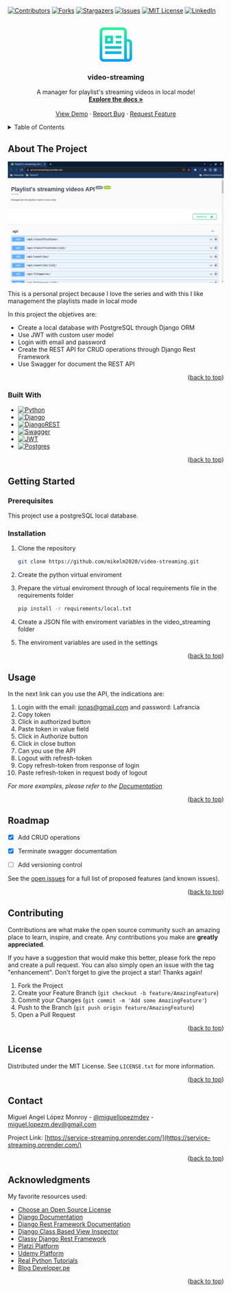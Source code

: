 <!-- Improved compatibility of back to top link: See: https://github.com/othneildrew/Best-README-Template/pull/73 -->
<a name="readme-top"></a>
<!--
*** Thanks for checking out the Best-README-Template. If you have a suggestion
*** that would make this better, please fork the repo and create a pull request
*** or simply open an issue with the tag "enhancement".
*** Don't forget to give the project a star!
*** Thanks again! Now go create something AMAZING! :D
-->



<!-- PROJECT SHIELDS -->
<!--
*** I'm using markdown "reference style" links for readability.
*** Reference links are enclosed in brackets [ ] instead of parentheses ( ).
*** See the bottom of this document for the declaration of the reference variables
*** for contributors-url, forks-url, etc. This is an optional, concise syntax you may use.
*** https://www.markdownguide.org/basic-syntax/#reference-style-links
-->
[![Contributors][contributors-shield]][contributors-url]
[![Forks][forks-shield]][forks-url]
[![Stargazers][stars-shield]][stars-url]
[![Issues][issues-shield]][issues-url]
[![MIT License][license-shield]][license-url]
[![LinkedIn][linkedin-shield]][linkedin-url]



<!-- PROJECT LOGO -->
<br />
<div align="center">
  <a href="https://github.com/mikelm2020/video-streaming">
    <img src="https://github.com/mikelm2020/video-streaming/blob/961be498851fc7b1e9d940550e7eb54ea3b2130f/logo.png" alt="Logo" width="80" height="80">
  </a>

  <h3 align="center">video-streaming</h3>

  <p align="center">
    A manager for playlist's streaming videos in local mode!
    <br />
    <a href="https://github.com/mikelm2020/video-streaming"><strong>Explore the docs »</strong></a>
    <br />
    <br />
    <a href="https://service-streaming.onrender.com/">View Demo</a>
    ·
    <a href="https://github.com/mikelm2020/video-streaming/issues">Report Bug</a>
    ·
    <a href="https://github.com/mikelm2020/video-streaming/issues">Request Feature</a>
  </p>
</div>



<!-- TABLE OF CONTENTS -->
<details>
  <summary>Table of Contents</summary>
  <ol>
    <li>
      <a href="#about-the-project">About The Project</a>
      <ul>
        <li><a href="#built-with">Built With</a></li>
      </ul>
    </li>
    <li>
      <a href="#getting-started">Getting Started</a>
      <ul>
        <li><a href="#prerequisites">Prerequisites</a></li>
        <li><a href="#installation">Installation</a></li>
      </ul>
    </li>
    <li><a href="#usage">Usage</a></li>
    <li><a href="#roadmap">Roadmap</a></li>
    <li><a href="#contributing">Contributing</a></li>
    <li><a href="#license">License</a></li>
    <li><a href="#contact">Contact</a></li>
    <li><a href="#acknowledgments">Acknowledgments</a></li>
  </ol>
</details>



<!-- ABOUT THE PROJECT -->
## About The Project

[![Product Name Screen Shot][product-screenshot]](https://github.com/mikelm2020/video-streaming/blob/82a8c694a418723faacf992c5dd76b6e328120f8/api_playlists.png)

This is a personal project because I love the series and with this I like management the playlists made in local mode

In this project the objetives are:
* Create a local database with PostgreSQL through Django ORM
* Use JWT with custom user model
* Login with email and password
* Create the REST API for CRUD operations through Django Rest Framework
* Use Swagger for document the REST API


<p align="right">(<a href="#readme-top">back to top</a>)</p>



### Built With



* [![Python][Python]][Python-url]
* [![Django][Django]][Django-url]
* [![DjangoREST][DjangoREST]][DjangoREST-url]
* [![Swagger][Swagger]][Swagger-url]
* [![JWT][JWT]][JWT-url]
* [![Postgres][Postgres]][Postgres-url]


<p align="right">(<a href="#readme-top">back to top</a>)</p>



<!-- GETTING STARTED -->
## Getting Started


### Prerequisites

This project use a postgreSQL local database.




### Installation


1. Clone the repository
   ```sh
   git clone https://github.com/mikelm2020/video-streaming.git
   ```
2. Create the python virtual enviroment
3. Prepare the virtual enviroment through of local requirements file in the requirements folder
   ```sh
   pip install -r requirements/local.txt
   ```
4. Create a JSON file with enviroment variables in the video_streaming folder

5. The enviroment variables are used in the settings

<p align="right">(<a href="#readme-top">back to top</a>)</p>



<!-- USAGE EXAMPLES -->
## Usage

In the next link can you use the API, the indications are:
1. Login with the email: jonas@gmail.com and password: Lafrancia
2. Copy token
3. Click in authorized button
4. Paste token in value field
5. Click in Authorize button
6. Click in close button
7. Can you use the API
8. Logout with refresh-token
9. Copy refresh-token from response of login
10. Paste refresh-token in request body of logout


_For more examples, please refer to the [Documentation](https://service-streaming.onrender.com/)_

<p align="right">(<a href="#readme-top">back to top</a>)</p>



<!-- ROADMAP -->
## Roadmap

- [x] Add CRUD operations
- [x] Terminate swagger documentation
- [ ] Add versioning control


See the [open issues](https://github.com/mikelm2020/video-streaming/issues) for a full list of proposed features (and known issues).

<p align="right">(<a href="#readme-top">back to top</a>)</p>



<!-- CONTRIBUTING -->
## Contributing

Contributions are what make the open source community such an amazing place to learn, inspire, and create. Any contributions you make are **greatly appreciated**.

If you have a suggestion that would make this better, please fork the repo and create a pull request. You can also simply open an issue with the tag "enhancement".
Don't forget to give the project a star! Thanks again!

1. Fork the Project
2. Create your Feature Branch (`git checkout -b feature/AmazingFeature`)
3. Commit your Changes (`git commit -m 'Add some AmazingFeature'`)
4. Push to the Branch (`git push origin feature/AmazingFeature`)
5. Open a Pull Request

<p align="right">(<a href="#readme-top">back to top</a>)</p>



<!-- LICENSE -->
## License

Distributed under the MIT License. See `LICENSE.txt` for more information.

<p align="right">(<a href="#readme-top">back to top</a>)</p>



<!-- CONTACT -->
## Contact

Miguel Angel López Monroy - [@miguellopezmdev](https://twitter.com/miguellopezmdev) - miguel.lopezm.dev@gmail.com

Project Link: [https://service-streaming.onrender.com/](https://service-streaming.onrender.com/)

<p align="right">(<a href="#readme-top">back to top</a>)</p>



<!-- ACKNOWLEDGMENTS -->
## Acknowledgments

My favorite resources used:

* [Choose an Open Source License](https://choosealicense.com)
* [Django Documentation](https://docs.djangoproject.com/en/4.1/)
* [Django Rest Framework Documentation](https://www.django-rest-framework.org/)
* [Django Class Based View Inspector](http://ccbv.co.uk/)
* [Classy Django Rest Framework](https://www.cdrf.co/)
* [Platzi Platform](https://platzi.com/)
* [Udemy Platform](https://www.udemy.com/)
* [Real Python Tutorials](https://realpython.com/)
* [Blog Developer.pe](http://www.developerpe.com/)

<p align="right">(<a href="#readme-top">back to top</a>)</p>



<!-- MARKDOWN LINKS & IMAGES -->
<!-- https://www.markdownguide.org/basic-syntax/#reference-style-links -->
[contributors-shield]: https://img.shields.io/github/contributors/mikelm2020/video-streaming.svg?style=for-the-badge
[contributors-url]: https://github.com/mikelm2020/video-streaming/graphs/contributors
[forks-shield]: https://img.shields.io/github/forks/mikelm2020/video-streaming.svg?style=for-the-badge
[forks-url]: https://github.com/mikelm2020/video-streaming/network/members
[stars-shield]: https://img.shields.io/github/stars/mikelm2020/video-streaming.svg?style=for-the-badge
[stars-url]: https://github.com/mikelm2020/video-streaming/stargazers
[issues-shield]: https://img.shields.io/github/issues/mikelm2020/video-streaming.svg?style=for-the-badge
[issues-url]: https://github.com/mikelm2020/video-streaming/issues
[license-shield]: https://img.shields.io/github/license/mikelm2020/video-streaming.svg?style=for-the-badge
[license-url]: https://github.com/mikelm2020/video-streaming/blob/master/LICENSE.txt
[linkedin-shield]: https://img.shields.io/badge/-LinkedIn-black.svg?style=for-the-badge&logo=linkedin&colorB=555
[linkedin-url]: https://linkedin.com/in/miguellopezmdev
[product-screenshot]: https://github.com/mikelm2020/video-streaming/blob/82a8c694a418723faacf992c5dd76b6e328120f8/api_playlists.png
[Python]: https://img.shields.io/badge/python-3670A0?style=for-the-badge&logo=python&logoColor=ffdd54
[Python-url]: https://www.python.org/
[Django]: https://img.shields.io/badge/django-%23092E20.svg?style=for-the-badge&logo=django&logoColor=white
[Django-url]: https://docs.djangoproject.com/es/4.0/topics/
[DjangoREST]: https://img.shields.io/badge/DJANGO-REST-ff1709?style=for-the-badge&logo=django&logoColor=white&color=ff1709&labelColor=gray
[DjangoREST-url]: https://www.django-rest-framework.org/
[Swagger]: https://img.shields.io/badge/-Swagger-%23Clojure?style=for-the-badge&logo=swagger&logoColor=white
[Swagger-url]: https://swagger.io/
[JWT]: https://img.shields.io/badge/JWT-black?style=for-the-badge&logo=JSON%20web%20tokens
[JWT-url]: https://jwt.io/
[Postgres]: https://img.shields.io/badge/postgres-%23316192.svg?style=for-the-badge&logo=postgresql&logoColor=white
[Postgres-url]: https://www.postgresql.org/

